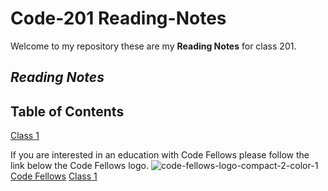 # Code-201 Reading-Notes

Welcome to my repository these are my **Reading Notes** for class 201. 

## *Reading Notes* ##
## Table of Contents ##
[Class 1](https://m11gz.github.io/Reading-Notes/Class-01)


If you are interested in an education with Code Fellows please follow the link below the Code Fellows logo. 
![code-fellows-logo-compact-2-color-1](https://user-images.githubusercontent.com/93104234/178355894-6d191018-47ee-4e4e-9927-3d0f429be295.png)
[Code Fellows](https://www.codefellows.org)
[Class 1](https://m11gz.github.io/Reading-Notes/Class-01)
